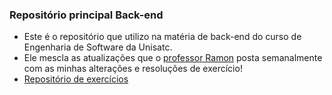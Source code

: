 ### Repositório principal Back-end

- Este é o repositório que utilizo na matéria de back-end do curso de Engenharia de Software da Unisatc.
- Ele mescla as atualizações que o [professor Ramon](https://github.com/rvenson) posta semanalmente com as minhas alterações e resoluções de exercício!
- [Repositório de exercícios](https://github.com/ardnaile/atividades-backend.git)
